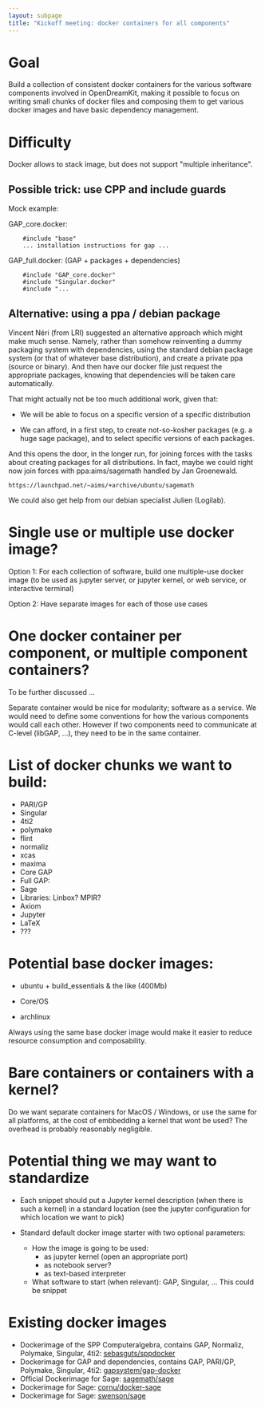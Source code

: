 ```yaml
---
layout: subpage
title: "Kickoff meeting: docker containers for all components"
---
```


# Goal

Build a collection of consistent docker containers for the various
software components involved in OpenDreamKit, making it possible to
focus on writing small chunks of docker files and composing them to
get various docker images and have basic dependency management.

# Difficulty

Docker allows to stack image, but does not support "multiple
inheritance".

## Possible trick: use CPP and include guards

Mock example:

GAP_core.docker:

        #include "base"
        ... installation instructions for gap ...

GAP_full.docker: (GAP + packages + dependencies)

        #include "GAP_core.docker"
        #include "Singular.docker"
        #include "...

## Alternative: using a ppa / debian package

Vincent Néri (from LRI) suggested an alternative approach which might
make much sense. Namely, rather than somehow reinventing a dummy
packaging system with dependencies, using the standard debian package
system (or that of whatever base distribution), and create a private
ppa (source or binary). And then have our docker file just request the
appropriate packages, knowing that dependencies will be taken care
automatically.

That might actually not be too much additional work, given that:

- We will be able to focus on a specific version of a specific
  distribution

- We can afford, in a first step, to create not-so-kosher packages
  (e.g. a huge sage package), and to select specific versions of each
  packages.

And this opens the door, in the longer run, for joining forces with
the tasks about creating packages for all distributions. In fact,
maybe we could right now join forces with ppa:aims/sagemath handled by
Jan Groenewald.

    https://launchpad.net/~aims/+archive/ubuntu/sagemath

We could also get help from our debian specialist Julien (Logilab).

# Single use or multiple use docker image?

Option 1: For each collection of software, build one multiple-use
docker image (to be used as jupyter server, or jupyter kernel, or web
service, or interactive terminal)

Option 2: Have separate images for each of those use cases

# One docker container per component, or multiple component containers?

To be further discussed ...

Separate container would be nice for modularity; software as a
service. We would need to define some conventions for how the various
components would call each other. However if two components need to
communicate at C-level (libGAP, ...), they need to be in the same
container.

# List of docker chunks we want to build:

- PARI/GP
- Singular
- 4ti2
- polymake
- flint
- normaliz
- xcas
- maxima
- Core GAP
- Full GAP:
- Sage
- Libraries: Linbox? MPIR?
- Axiom
- Jupyter
- LaTeX
- ???

# Potential base docker images:

- ubuntu + build_essentials & the like (400Mb)

- Core/OS
- archlinux

Always using the same base docker image would make it easier to reduce
resource consumption and composability.

# Bare containers or containers with a kernel?

Do we want separate containers for MacOS / Windows, or use the same
for all platforms, at the cost of embbedding a kernel that wont be
used? The overhead is probably reasonably negligible.

# Potential thing we may want to standardize

- Each snippet should put a Jupyter kernel description (when there is such a kernel) in a standard location
  (see the jupyter configuration for which location we want to pick)

- Standard default docker image starter with two optional parameters:
  - How the image is going to be used:
    - as jupyter kernel (open an appropriate port)
    - as notebook server?
    - as text-based interpreter
  - What software to start (when relevant): GAP, Singular, ...
  This could be snippet

# Existing docker images
- Dockerimage of the SPP Computeralgebra, contains GAP, Normaliz, Polymake, Singular, 4ti2: [sebasguts/sppdocker](https://hub.docker.com/r/sebasguts/sppdocker/)
- Dockerimage for GAP and dependencies, contains GAP, PARI/GP, Polymake, Singular, 4ti2: [gapsystem/gap-docker](https://hub.docker.com/r/gapsystem/gap-docker/)
- Official Dockerimage for Sage: [sagemath/sage](https://hub.docker.com/r/sagemath/sage/)
- Dockerimage for Sage: [cornu/docker-sage](https://hub.docker.com/r/cornu/docker-sage/)
- Dockerimage for Sage: [swenson/sage](https://hub.docker.com/r/swenson/sage/)
